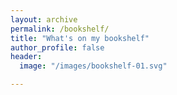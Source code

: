 ```yaml
---
layout: archive
permalink: /bookshelf/
title: "What's on my bookshelf"
author_profile: false
header:
  image: "/images/bookshelf-01.svg" 

---
```


